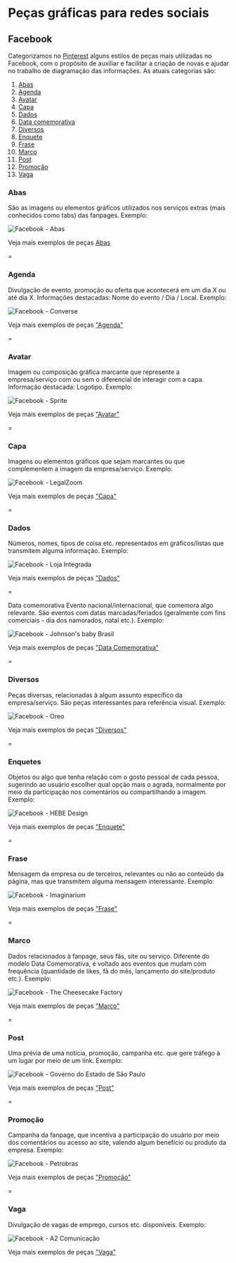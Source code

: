 # Peças gráficas para redes sociais

## Facebook
Categorizamos no [Pinterest](http://pinterest.com/a2com) alguns estilos de peças mais utilizadas no Facebook, com o propósito de auxiliar e facilitar a criação de novas e ajudar no trabalho de diagramação das informações. As atuais categorias são:

1. [Abas](#pecas1)
2. [Agenda](#pecas2)
3. [Avatar](#pecas3)
4. [Capa](#pecas4)
5. [Dados](#pecas5)
6. [Data comemorativa](#pecas6)
7. [Diversos](#pecas7)
8. [Enquete](#pecas8)
9. [Frase](#pecas9)
10. [Marco](#pecas10)
11. [Post](#pecas11)
12. [Promoção](#pecas12)
13. [Vaga](#pecas13)

### <a name="pecas1"></a>Abas
São as imagens ou elementos gráficos utilizados nos serviços extras (mais conhecidos como tabs) das fanpages. Exemplo:

![Facebook - Abas](/assets/facebook_01.png)

Veja mais exemplos de peças [Abas](http://pinterest.com/a2com/facebook-abas/)

=

### <a name="pecas2"></a>Agenda
Divulgação de evento, promoção ou oferta que acontecerá em um dia X ou até dia X. Informações destacadas: Nome do evento / Dia / Local. Exemplo:

![Facebook - Converse](/assets/facebook_02.png)

Veja mais exemplos de peças ["Agenda"](http://pinterest.com/a2com/facebook-agenda/)

=

### <a name="pecas3"></a>Avatar
Imagem ou composição gráfica marcante que represente a empresa/serviço com ou sem o diferencial de interagir com a capa. Informação destacada: Logotipo. Exemplo:

![Facebook - Sprite](/assets/facebook_03.png)

Veja mais exemplos de peças ["Avatar"](http://pinterest.com/a2com/facebook-avatar/)

=

### <a name="pecas4"></a>Capa
Imagens ou elementos gráficos que sejam marcantes ou que complementem a imagem da empresa/serviço. Exemplo:

![Facebook - LegalZoom](/assets/facebook_04.png)

Veja mais exemplos de peças ["Capa"](http://pinterest.com/a2com/facebook-capa/)

=

### <a name="pecas5"></a>Dados
Números, nomes, tipos de coisa etc. representados em gráficos/listas que transmitem alguma informação. Exemplo:

![Facebook - Loja Integrada](/assets/facebook_05.png)

Veja mais exemplos de peças ["Dados"](http://pinterest.com/a2com/facebook-dados/)

=

Data comemorativa
Evento nacional/internacional, que comemora algo relevante. São eventos com datas marcadas/feriados (geralmente com fins comerciais - dia dos namorados, natal etc.). Exemplo:

![Facebook - Johnson's baby Brasil](/assets/facebook_06.png)

Veja mais exemplos de peças ["Data Comemorativa"](http://pinterest.com/a2com/facebook-data-comemorativa/)

=

### <a name="pecas7"></a>Diversos
Peças diversas, relacionadas à algum assunto específico da empresa/serviço. São peças interessantes para referência visual. Exemplo:

![Facebook - Oreo](/assets/facebook_07.png)

Veja mais exemplos de peças ["Diversos"](http://pinterest.com/a2com/facebook-diversos/)

=

### <a name="pecas8"></a>Enquetes
Objetos ou algo que tenha relação com o gosto pessoal de cada pessoa, sugerindo ao usuário escolher qual opção mais o agrada, normalmente por meio da participação nos comentários ou compartilhando a imagem. Exemplo:

![Facebook - HEBE Design](/assets/facebook_08.png)

Veja mais exemplos de peças ["Enquete"](http://pinterest.com/a2com/facebook-enquete/)

=

### <a name="pecas9"></a>Frase
Mensagem da empresa ou de terceiros, relevantes ou não ao conteúdo da página, mas que transmitem alguma mensagem interessante. Exemplo:

![Facebook - Imaginarium](/assets/facebook_09.png)

Veja mais exemplos de peças ["Frase"](http://pinterest.com/a2com/facebook-frase/)

=

### <a name="pecas10"></a>Marco
Dados relacionados à fanpage, seus fãs, site ou serviço. Diferente do modelo Data Comemorativa, é voltado aos eventos que mudam com frequência (quantidade de likes, fã do mês, lançamento do site/produto etc.). Exemplo:

![Facebook - The Cheesecake Factory](/assets/facebook_10.png)

Veja mais exemplos de peças ["Marco"](http://pinterest.com/a2com/facebook-marco/)

=

### <a name="pecas11"></a>Post
Uma prévia de uma notícia, promoção, campanha etc. que gere tráfego à um lugar por meio de um link. Exemplo:

![Facebook - Governo do Estado de São Paulo](/assets/facebook_11.png)

Veja mais exemplos de peças ["Post"](http://pinterest.com/a2com/facebook-post/)

=

### <a name="pecas12"></a>Promoção
Campanha da fanpage, que incentiva a participação do usuário por meio dos comentários ou acesso ao site, valendo algum benefício ou produto da empresa. Exemplo:

![Facebook - Petrobras](/assets/facebook_12.png)

Veja mais exemplos de peças ["Promoção"](http://pinterest.com/a2com/facebook-promocao/)

=

### <a name="pecas13"></a>Vaga
Divulgação de vagas de emprego, cursos etc. disponíveis. Exemplo:

![Facebook - A2 Comunicação](/assets/facebook_13.png)

Veja mais exemplos de peças ["Vaga"](http://pinterest.com/a2com/facebook-vaga/)
